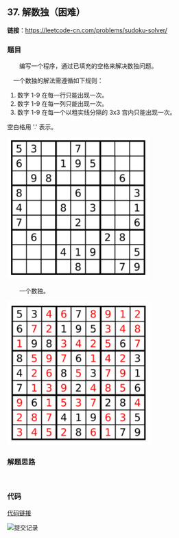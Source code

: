 ## 37. 解数独（困难）

**链接**：https://leetcode-cn.com/problems/sudoku-solver/

### 题目

&emsp;&emsp;编写一个程序，通过已填充的空格来解决数独问题。

&emsp;一个数独的解法需遵循如下规则：

1. 数字 1-9 在每一行只能出现一次。
2. 数字 1-9 在每一列只能出现一次。
3. 数字 1-9 在每一个以粗实线分隔的 3x3 宫内只能出现一次。

空白格用 '.' 表示。

![题目](题目(1).png)

&emsp;&emsp;一个数独。


![题目](题目(2).png)

### 解题思路

&emsp;&emsp;
### 代码

[代码链接](Solution.java)

![提交记录](107.png)